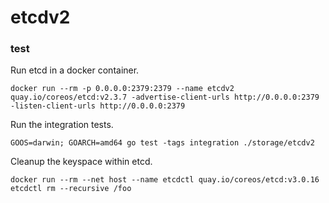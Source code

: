 # etcdv2

### test

Run etcd in a docker container.
```
docker run --rm -p 0.0.0.0:2379:2379 --name etcdv2 quay.io/coreos/etcd:v2.3.7 -advertise-client-urls http://0.0.0.0:2379 -listen-client-urls http://0.0.0.0:2379
```

Run the integration tests.
```
GOOS=darwin; GOARCH=amd64 go test -tags integration ./storage/etcdv2
```

Cleanup the keyspace within etcd.
```
docker run --rm --net host --name etcdctl quay.io/coreos/etcd:v3.0.16 etcdctl rm --recursive /foo
```
